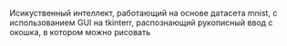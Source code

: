 Исикуственный интеллект, работающий на основе датасета mnist, с использованием GUI на tkinterr, распознающий рукописный ввод с окошка, в котором можно рисовать
